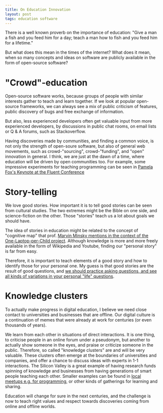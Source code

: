 ```yaml
---
title: On Education Innovation
layout: post
tags: education software
---
```

There is a well known proverb on the importance of education: "Give a man a fish and you feed him for a day; teach a man how to fish and you feed him for a lifetime."

But what does this mean in the times of the internet? What does it mean, when so many concepts and ideas on software are publicly available in the form of open-source software?

# "Crowd"-education

Open-source software works, because groups of people with similar interests gather to teach and learn together. If we look at popular open-source frameworks, we can always see a mix of public criticism of features, public discovery of bugs and free exchange of information.

But also, less experienced developers often get valuable input from more experienced developers, by discussions in public chat rooms, on email lists or Q & A forums, such as Stackoverflow.

Having discoveries made by communities, and finding a common voice, is not only the strength of open-soure software, but also of general web movements, such as crowd-"sourcing", crowd-"funding", and "open" innovation in general. I think, we are just at the dawn of a time, where education will be driven by open communities too. For example, some impressive experiments for teaching programming can be seen in [Pamela Fox's Keynote at the Fluent Conference](http://www.youtube.com/watch?v=aiFOurKwy7M)

# Story-telling

We love good stories. How important it is to tell good stories can be seen from cultural studies. The two extremes might be the Bible on one side, and science-fiction on the other. Those "stories" teach us a lot about goals we should have.

The idea of stories in education might be related to the concept of "cognitive map" that prof. [Marvin Minsky mentions in the context of the One-Laptop-per-Child project](https://web.media.mit.edu/~minsky/OLPC-1.html). Although knowledge is more and more freely available in the form of Wikipedia and Youtube, finding our "personal story" is far from easy.

Therefore, it is important to teach elements of a good story and how to identify those for your personal one. My guess is that good stories are the result of good questions, and [we should practice asking questions, and see all kinds of variations in your personal "life" questions](http://thinkingonthinking.com/Push-Conference/).

# Knowledge clusters

To actually make progress in digital education, I believe we need close contact to universities and businesses that are offline. Our digital culture is a continuation of memes that were already at work for centuries (or even thousands of years).

We learn from each other in situations of direct interactions. It is one thing, to criticise people in an online forum under a pseudonym, but another to actually show someone in the eyes, and praise or criticize someone in the public. Therefore, so called "knowledge clusters" are and will be very valuable. These clusters often emerge at the boundaries of universities and companies,  and offer a chance to discuss ideas with experts in 1-1 interactions. The Silicon Valley is a great example of having research funds spinning of knowledge and businesses from having generations of smart people teaching each other. Smaller examples can be found in [local meetups e.g. for programming](http://meetup.com), or other kinds of gatherings for learning and sharing.

Education will change for sure in the next centuries, and the challenge is now to teach right values and respect towards discoveries coming from online and offline worlds.

